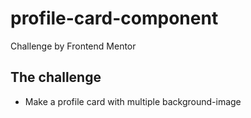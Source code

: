 # profile-card-component
 Challenge by Frontend Mentor

## The challenge

- Make a profile card with multiple background-image